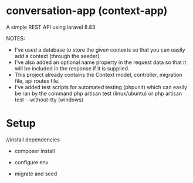 # conversation-app (context-app)

A simple REST API using laravel 8.83

NOTES:
- I've used a database to store the given contexts so that you can easily add a context (through the seeder).
- I've also added an optional name property in the request data so that it will be included in the response if it is supplied.
- This project already contains the Context model, controller, migration file, api routes file.
- I've added test scripts for automated testing (phpunit) which can easily be ran by the command php artisan test (linux/ubuntu) or php artisan test --without-tty (windows)

# Setup

//install dependencies
- composer install

- configure env

- migrate and seed
